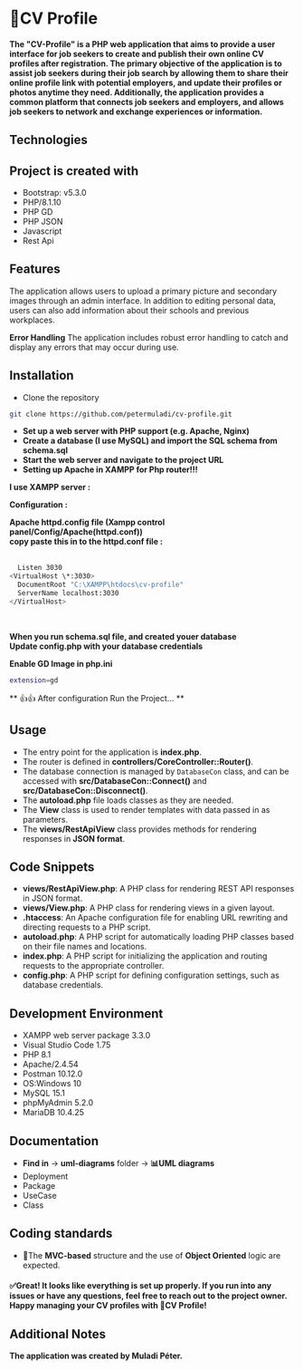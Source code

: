 # 🚀CV Profile

#### The "CV-Profile" is a PHP web application that aims to provide a user interface for job seekers to create and publish their own online CV profiles after registration. The primary objective of the application is to assist job seekers during their job search by allowing them to share their online profile link with potential employers, and update their profiles or photos anytime they need. Additionally, the application provides a common platform that connects job seekers and employers, and allows job seekers to network and exchange experiences or information.

## Technologies

**Project is created with**
- 
- Bootstrap: v5.3.0
- PHP/8.1.10
- PHP GD
- PHP JSON
- Javascript
- Rest Api

## Features

The application allows users to upload a primary picture and secondary images through an admin interface. In addition to editing personal data, users can also add information about their schools and previous workplaces.

**Error Handling**
The application includes robust error handling to catch and display any errors that may occur during use.

## Installation

- Clone the repository

```bash
git clone https://github.com/petermuladi/cv-profile.git
```

- **Set up a web server with PHP support (e.g. Apache, Nginx)**
- **Create a database (I use MySQL) and import the SQL schema from schema.sql**
- **Start the web server and navigate to the project URL**
- **Setting up Apache in XAMPP for Php router!!!**

**I use XAMPP server :**

**Configuration :**

**Apache httpd.config file (Xampp control panel/Config/Apache(httpd.conf))**
<br>
**copy paste this in to the httpd.conf file :**
<br><br>

```bash
  Listen 3030
<VirtualHost \*:3030>
  DocumentRoot "C:\XAMPP\htdocs\cv-profile"
  ServerName localhost:3030
</VirtualHost>
```
<br>

**When you run schema.sql file, and created youer database <br> 
Update **config.php** with your database credentials**

**Enable GD Image in php.ini**
```bash
extension=gd
```

** 👍👍 After configuration Run the Project... **

## Usage

- The entry point for the application is **index.php**.
- The router is defined in **controllers/CoreController::Router()**.
- The database connection is managed by `DatabaseCon` class, and can be accessed with
  **src/DatabaseCon::Connect()** and **src/DatabaseCon::Disconnect()**.
- The **autoload.php** file loads classes as they are needed.
- The **View** class is used to render templates with data passed in as parameters.
- The **views/RestApiView** class provides methods for rendering responses in **JSON format**.

## Code Snippets

- **views/RestApiView.php**: A PHP class for rendering REST API responses in JSON format.
- **views/View.php**: A PHP class for rendering views in a given layout.
- **.htaccess**: An Apache configuration file for enabling URL rewriting and directing requests to a PHP script.
- **autoload.php**: A PHP script for automatically loading PHP classes based on their file names and locations.
- **index.php**: A PHP script for initializing the application and routing requests to the appropriate controller.
- **config.php**: A PHP script for defining configuration settings, such as database credentials.

## Development Environment

-	XAMPP web server package  3.3.0
-	Visual Studio Code 1.75
-	PHP 8.1
-	Apache/2.4.54 
-	Postman 10.12.0
-	OS:Windows 10
-	MySQL 15.1
-	phpMyAdmin 5.2.0
-	MariaDB 10.4.25

## Documentation
- **Find in** -> **uml-diagrams** folder -> **📊UML diagrams**
- Deployment 
- Package 
- UseCase
- Class

## Coding standards
- 🤟The **MVC-based** structure and the use of **Object Oriented** logic are expected.

#### ✅Great! It looks like everything is set up properly. If you run into any issues or have any questions, feel free to reach out to the project owner. Happy managing your CV profiles with 🚀CV Profile!

## Additional Notes
**The application was created by Muladi Péter.**
